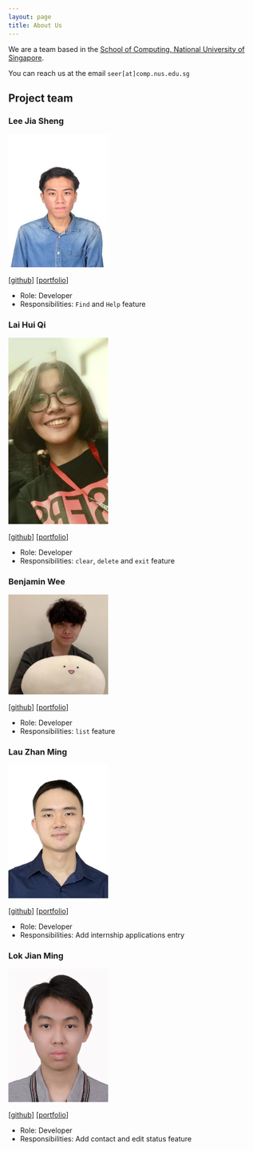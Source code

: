 ```yaml
---
layout: page
title: About Us
---
```


We are a team based in the [School of Computing, National University of Singapore](http://www.comp.nus.edu.sg).

You can reach us at the email `seer[at]comp.nus.edu.sg`

## Project team

### Lee Jia Sheng

<img src="images/jiasheng59.png" width="200px">

[[github](https://github.com/jiasheng59)]
[[portfolio](team/jiasheng59.md)]

* Role: Developer
* Responsibilities: `Find` and `Help` feature

### Lai Hui Qi

<img src="images/laihuiqi.png" width="200px">

[[github](http://github.com/laihuiqi)]
[[portfolio](team/laihuiqi.md)]

* Role: Developer
* Responsibilities: `clear`, `delete` and `exit` feature

### Benjamin Wee 

<img src="images/benjamin-wee.png" width="200px">

[[github](http://github.com/benjamin-wee)] [[portfolio](team/benjamin-wee.md)]

* Role: Developer
* Responsibilities: `list` feature

### Lau Zhan Ming

<img src="images/zm-l.png" width="200px">

[[github](http://github.com/zm-l)]
[[portfolio](team/zm-l.md)]

* Role: Developer
* Responsibilities: Add internship applications entry

### Lok Jian Ming

<img src="images/jianminglok.png" width="200px">

[[github](http://github.com/jianminglok)]
[[portfolio](team/jianminglok.md)]

* Role: Developer
* Responsibilities: Add contact and edit status feature
